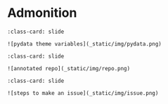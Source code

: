 # Admonition

```{card} Py Data Theme variables
:class-card: slide

![pydata theme variables](_static/img/pydata.png)
```


```{card} What is in a repo
:class-card: slide

![annotated repo](_static/img/repo.png)
```

```{card} 
:class-card: slide

![steps to make an issue](_static/img/issue.png)
```
